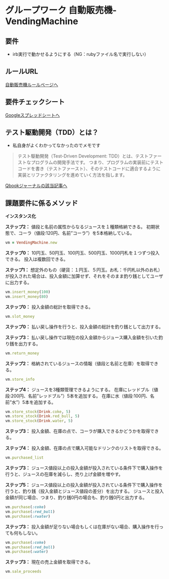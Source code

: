 # グループワーク 自動販売機-VendingMachine

## 要件
- irb実行で動かせるようにする（NG：rubyファイル名で実行しない）

## ルールURL

<a href="http://devtesting.jp/tddbc/?TDDBC%E5%A4%A7%E9%98%AA3.0/%E8%AA%B2%E9%A1%8C" target="_blank">自動販売機ルールページへ<a>

## 要件チェックシート

<a href="https://docs.google.com/spreadsheets/d/159EDG4ju9EHbTV2rLLa0mjtw8iWaym_zZogciinaqRM/edit?usp=sharing" target="_blank">Googleスプレッドシートへ<a>

## テスト駆動開発（TDD）とは？
- 私自身がよくわかってなかったのでメモです

> テスト駆動開発（Test-Driven Development: TDD）とは、テストファーストなプログラムの開発手法です。 つまり、プログラムの実装前にテストコードを書き（テストファースト）、そのテストコードに適合するように実装とリファクタリングを進めていく方法を指します。

<a href="https://www.qbook.jp/column/20181009_713.html" target="_blank">Qbookジャーナルの該当記事へ<a>



## 課題要件に係るメソッド

**インスタンス化**

**ステップ2：**
値段と名前の属性からなるジュースを１種類格納できる。
初期状態で、コーラ（値段:120円、名前”コーラ”）を5本格納している。

```ruby
vm = VendingMachine.new
```


**ステップ0：**
10円玉、50円玉、100円玉、500円玉、1000円札を１つずつ投入できる。
投入は複数回できる。

**ステップ1：**
想定外のもの（硬貨：１円玉、５円玉。お札：千円札以外のお札）が投入された場合は、投入金額に加算せず、それをそのまま釣り銭としてユーザに出力する。

```ruby
vm.insert_money(100)
vm.insert_money(80)
```


**ステップ0：**
投入金額の総計を取得できる。

```ruby
vm.slot_money
```


**ステップ0：**
払い戻し操作を行うと、投入金額の総計を釣り銭として出力する。

**ステップ3：**
払い戻し操作では現在の投入金額からジュース購入金額を引いた釣り銭を出力する。

```ruby
vm.return_money
```


**ステップ2：**
格納されているジュースの情報（値段と名前と在庫）を取得できる。

```ruby
vm.store_info
```


**ステップ4：**
ジュースを3種類管理できるようにする。
在庫にレッドブル（値段:200円、名前”レッドブル”）5本を追加する。
在庫に水（値段:100円、名前”水”）5本を追加する。

```ruby
vm.store_stock(Drink.coke, 5)
vm.store_stock(Drink.red_bull, 5)
vm.store_stock(Drink.water, 5)
```


**ステップ3：**
投入金額、在庫の点で、コーラが購入できるかどうかを取得できる。

**ステップ4：**
投入金額、在庫の点で購入可能なドリンクのリストを取得できる。

```ruby
vm.purchased_list
```


**ステップ3：**
ジュース値段以上の投入金額が投入されている条件下で購入操作を行うと、ジュースの在庫を減らし、売り上げ金額を増やす。

**ステップ5：**
ジュース値段以上の投入金額が投入されている条件下で購入操作を行うと、釣り銭（投入金額とジュース値段の差分）を出力する。
ジュースと投入金額が同じ場合、つまり、釣り銭0円の場合も、釣り銭0円と出力する。

```ruby
vm.purchase(:coke)
vm.purchase(:red_bull)
vm.purchase(:rwater)
```

**ステップ3：**
投入金額が足りない場合もしくは在庫がない場合、購入操作を行っても何もしない。

```ruby
vm.purchase(:coke)
vm.purchase(:red_bull)
vm.purchase(:water)
```

**ステップ3：**
現在の売上金額を取得できる。

```ruby
vm.sale_proceeds
```
